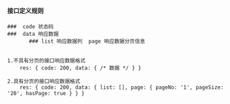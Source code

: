 ####  接口定义规则
    ###  code 状态码
    ###  data 响应数据 
           ### list 响应数据列  page 响应数据分页信息


    1.不具有分页的接口响应数据格式
        res: { code: 200, data: { /* 数据 */ } }

    2.具有分页的接口响应数据格式
        res: { code: 200, data: { list: [], page: { pageNo: '1', pageSize: '20', hasPage: true } } }



